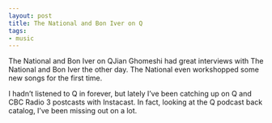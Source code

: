 ```yaml
---
layout: post
title: The National and Bon Iver on Q
tags:
- music
---
```

The National and Bon Iver on QJian Ghomeshi had great interviews with The National and Bon Iver the other day. The National even workshopped some new songs for the first time.

I hadn’t listened to Q in forever, but lately I’ve been catching up on Q and CBC Radio 3 postcasts with Instacast. In fact, looking at the Q podcast back catalog, I’ve been missing out on a lot.
